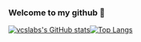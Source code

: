 ### Welcome to my github 🦖

[![vcslabs's GitHub stats](https://github-readme-stats.vercel.app/api?username=vcslabs&theme=dark&show_icons=true)](https://github.com/vcslabs/github-readme-stats)[![Top Langs](https://github-readme-stats.vercel.app/api/top-langs/?username=vcslabs&theme=dark&show_icons=true&layout=compact)](https://github.com/vcslabs/github-readme-stats)

<!--
**vcslabs/vcslabs** is a ✨ _special_ ✨ repository because its `README.md` (this file) appears on your GitHub profile.

Here are some ideas to get you started:

- 🔭 I’m currently working on ...
- 🌱 I’m currently learning ...
- 👯 I’m looking to collaborate on ...
- 🤔 I’m looking for help with ...
- 💬 Ask me about ...
- 📫 How to reach me: ...
- 😄 Pronouns: ...
- ⚡ Fun fact: ...
-->
